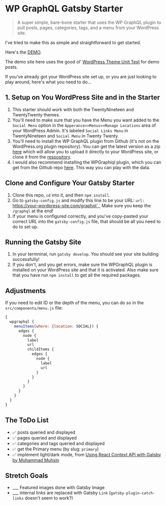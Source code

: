 # WP GraphQL Gatsby Starter

> A super simple, bare-bone starter that uses the WP GraphQL plugin to pull posts, pages, categories, tags, and a menu from your WordPress site.

I've tried to make this as simple and straightforward to get started. 

Here's the [DEMO](https://wp-graphql-gatsby-starter.netlify.com/).

The demo site here uses the good ol' [WordPress Theme Unit Test](https://codex.wordpress.org/Theme_Unit_Test) for demo posts.

If you've already got your WordPress site set up, or you are just looking to play around, here's what you need to do...


## 1. Setup on You WordPress Site and in the Starter

1. This starter should work with both the TwentyNineteen and TwentyTwenty themes.
2. You'll need to make sure that you have the Menu you want added to the `Social Menu` option in the `Apperance>>Menus>>Manage Locations` area of your WordPress Admin. It's labeled `Social Links Menu` in TwentyNineteen and `Social Menu` in Twenty Twenty.
3. You'll need to install the WP GraphQL plugin from Github (it's not on the WordPress.org plugin repository). You can get the latest version as a zip [here](https://github.com/wp-graphql/wp-graphql/archive/master.zip) which will allow you to upload it directly to your WordPress site, or clone it from the [respository](https://github.com/wp-graphql/wp-graphql).
4. I would also recommend installing the WPGraphiql plugin, which you can get from the Github repo [here](https://github.com/wp-graphql/wp-graphiql). This way you can play with the data.

## Clone and Configure Your Gatsby Starter

1. Clone this repo, `cd` into it, and then `npm install`.
2. Go to `gatsby-config.js` and modify this line to be your URL: `url: `https://your-wordpress-site.com/graphql`,` Make sure you keep the `/graphql` at the end!
3. If your menu is configured correctly, and you've copy-pasted your correct URL into the `gatsby-config.js` file, that should be all you need to do to set up.

## Running the Gatsby Site

1. In your termninal, run `gatsby develop`. You should see your site building successfully!
2. If you don't, and you get errors, make sure the WPGraphQL plugin is installed on your WordPress site and that it is activated. Also make sure that you have run `npm install` to get all the required packages. 

## Adjustments

If you need to edit ID or the depth of the menu, you can do so in the `src/components/menu.js` file:

```js
{
  wpgraphql {
    menuItems(where: {location: SOCIAL}) {
      edges {
        node {
          label
          url
          childItems {
            edges {
              node {
                label
                url
              }
            }
          }
        }
      }
    }
  }
}
```

## The ToDo List

- ✅ posts queried and displayed
- ✅ pages queried and displayed
- ✅ categories and tags queried and displayed
- ✅ get the Primary menu (by slug: `primary`)
- ✅ implement light/dark mode, from [Using React Context API with Gatsby by Muhammad Muhsin](https://www.gatsbyjs.org/blog/2019-01-31-using-react-context-api-with-gatsby/)

## Stretch Goals

- ___ Featured images done with Gatsby Image
- ___ internal links are replaced with Gatsby `Link` (`gatsby-plugin-catch-links` doesn't seem to work?)

